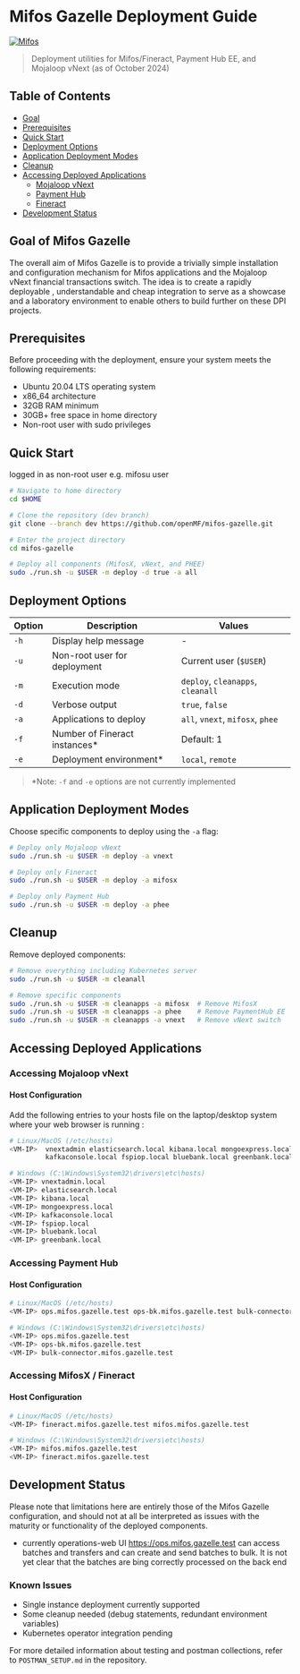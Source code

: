 # Mifos Gazelle Deployment Guide

[![Mifos](https://img.shields.io/badge/Mifos-Gazelle-blue)](https://github.com/openMF/mifos-gazelle)

> Deployment utilities for Mifos/Fineract, Payment Hub EE, and Mojaloop vNext (as of October 2024)

## Table of Contents
- [Goal](#goal-of-mifos-gazelle)
- [Prerequisites](#prerequisites)
- [Quick Start](#quick-start)
- [Deployment Options](#deployment-options)
- [Application Deployment Modes](#application-deployment-modes)
- [Cleanup](#cleanup)
- [Accessing Deployed Applications](#accessing-deployed-applications)
  - [Mojaloop vNext](#accessing-mojaloop-vnext)
  - [Payment Hub](#accessing-payment-hub)
  - [Fineract](#accessing-fineract)
- [Development Status](#development-status)

## Goal of Mifos Gazelle
The overall aim of Mifos Gazelle is to provide a trivially simple installation and configuration mechanism for Mifos applications and the Mojaloop vNext financial transactions switch. The idea is to create a rapidly deployable , understandable and cheap integration to serve as a showcase and a laboratory environment to enable others to build further on these DPI projects. 

## Prerequisites

Before proceeding with the deployment, ensure your system meets the following requirements:

- Ubuntu 20.04 LTS operating system
- x86_64 architecture
- 32GB RAM minimum
- 30GB+ free space in home directory
- Non-root user with sudo privileges

## Quick Start
logged in as non-root user e.g. mifosu user 
```bash
# Navigate to home directory
cd $HOME

# Clone the repository (dev branch)
git clone --branch dev https://github.com/openMF/mifos-gazelle.git

# Enter the project directory
cd mifos-gazelle

# Deploy all components (MifosX, vNext, and PHEE)
sudo ./run.sh -u $USER -m deploy -d true -a all
```

## Deployment Options

| Option | Description | Values |
|--------|-------------|---------|
| `-h` | Display help message | - |
| `-u` | Non-root user for deployment | Current user (`$USER`) |
| `-m` | Execution mode | `deploy`, `cleanapps`, `cleanall` |
| `-d` | Verbose output | `true`, `false` |
| `-a` | Applications to deploy | `all`, `vnext`, `mifosx`, `phee` |
| `-f` | Number of Fineract instances* | Default: 1 |
| `-e` | Deployment environment* | `local`, `remote` |

> *Note: `-f` and `-e` options are not currently implemented

## Application Deployment Modes

Choose specific components to deploy using the `-a` flag:

```bash
# Deploy only Mojaloop vNext
sudo ./run.sh -u $USER -m deploy -a vnext

# Deploy only Fineract
sudo ./run.sh -u $USER -m deploy -a mifosx

# Deploy only Payment Hub
sudo ./run.sh -u $USER -m deploy -a phee
```

## Cleanup

Remove deployed components:

```bash
# Remove everything including Kubernetes server
sudo ./run.sh -u $USER -m cleanall

# Remove specific components
sudo ./run.sh -u $USER -m cleanapps -a mifosx  # Remove MifosX
sudo ./run.sh -u $USER -m cleanapps -a phee    # Remove PaymentHub EE
sudo ./run.sh -u $USER -m cleanapps -a vnext   # Remove vNext switch
```

## Accessing Deployed Applications

### Accessing Mojaloop vNext

#### Host Configuration

Add the following entries to your hosts file on the laptop/desktop system where your web browser is running :

```bash
# Linux/MacOS (/etc/hosts)
<VM-IP>  vnextadmin elasticsearch.local kibana.local mongoexpress.local \
         kafkaconsole.local fspiop.local bluebank.local greenbank.local mifos.local

# Windows (C:\Windows\System32\drivers\etc\hosts)
<VM-IP> vnextadmin.local
<VM-IP> elasticsearch.local
<VM-IP> kibana.local
<VM-IP> mongoexpress.local
<VM-IP> kafkaconsole.local
<VM-IP> fspiop.local
<VM-IP> bluebank.local
<VM-IP> greenbank.local
```

### Accessing Payment Hub

#### Host Configuration

```bash
# Linux/MacOS (/etc/hosts)
<VM-IP> ops.mifos.gazelle.test ops-bk.mifos.gazelle.test bulk-connector.mifos.gazelle.test

# Windows (C:\Windows\System32\drivers\etc\hosts)
<VM-IP> ops.mifos.gazelle.test
<VM-IP> ops-bk.mifos.gazelle.test
<VM-IP> bulk-connector.mifos.gazelle.test
```

### Accessing MifosX / Fineract

#### Host Configuration

```bash
# Linux/MacOS (/etc/hosts)
<VM-IP> fineract.mifos.gazelle.test mifos.mifos.gazelle.test

# Windows (C:\Windows\System32\drivers\etc\hosts)
<VM-IP> mifos.mifos.gazelle.test
<VM-IP> fineract.mifos.gazelle.test
```

## Development Status
Please note that limitations here are entirely those of the Mifos Gazelle configuration, and should not at all be interpreted as issues with the maturity or functionality of the deployed components.  
- currently operations-web UI https://ops.mifos.gazelle.test can access batches and transfers and can create and send batches to bulk. It is not yet clear that the batches are bing correctly processed on the back end 
 

### Known Issues
- Single instance deployment currently supported
- Some cleanup needed (debug statements, redundant environment variables)
- Kubernetes operator integration pending

For more detailed information about testing and postman collections, refer to `POSTMAN_SETUP.md` in the repository.